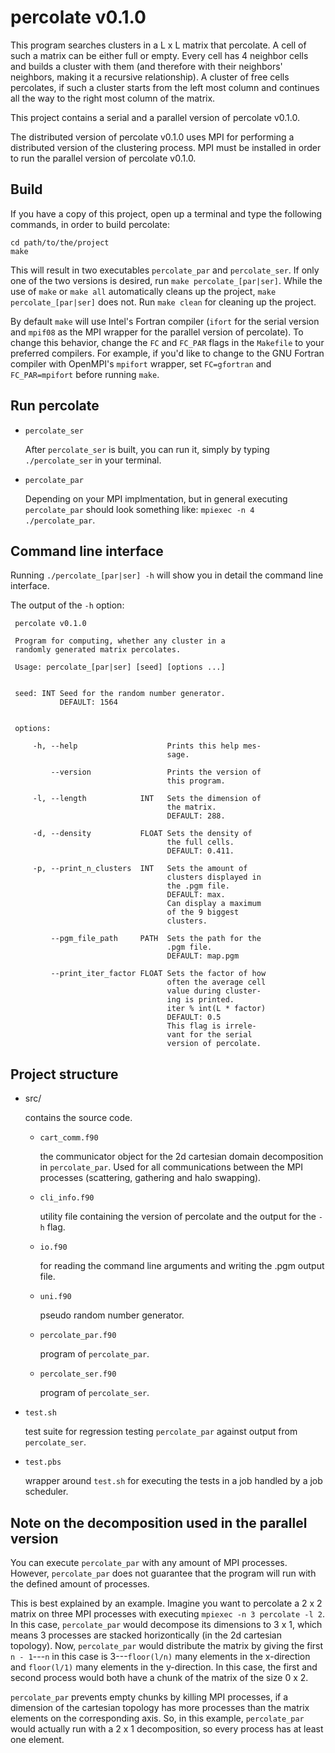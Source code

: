 percolate v0.1.0
================

This program searches clusters in a L x L matrix that
percolate. A cell of such a matrix can be either full or
empty. Every cell has 4 neighbor cells and builds a cluster
with them (and therefore with their neighbors' neighbors,
making it a recursive relationship). A cluster of free
cells percolates, if such a cluster starts from the left
most column and continues all the way to the right most
column of the matrix.

This project contains a serial and a parallel version of
percolate v0.1.0.

The distributed version of percolate v0.1.0 uses MPI
for performing a distributed version of the clustering 
process. MPI must be installed in order to run the parallel
version of percolate v0.1.0.


Build
-----

If you have a copy of this project, open up a terminal and
type the following commands, in order to build percolate:

```
cd path/to/the/project
make
```

This will result in two executables ```percolate_par``` and
```percolate_ser```. If only one of the two versions is
desired, run ```make percolate_[par|ser]```. While the use
of ```make``` or ```make all``` automatically cleans up the
project, ```make percolate_[par|ser]``` does not. Run
```make clean``` for cleaning up the project.

By default ```make``` will use Intel's Fortran compiler
(```ifort``` for the serial version and ```mpif08``` as the
MPI wrapper for the parallel version of percolate).
To change this behavior, change the ```FC``` and 
```FC_PAR``` flags in the ```Makefile``` to your preferred
compilers. For example, if you'd like to change to the
GNU Fortran compiler with OpenMPI's ```mpifort``` wrapper,
set ```FC=gfortran``` and ```FC_PAR=mpifort``` before 
running ```make```.


Run percolate
-------------

* ```percolate_ser```

  After ```percolate_ser``` is built, you can run it, 
  simply by typing ``./percolate_ser`` in your terminal.

* ```percolate_par```

  Depending on your MPI implmentation, but in general
  executing ```percolate_par``` should look something like:
  ```mpiexec -n 4 ./percolate_par```.


Command line interface
----------------------

Running ```./percolate_[par|ser] -h``` will show you in 
detail the command line interface.

The output of the ```-h``` option:

```
 percolate v0.1.0                                         
                                                          
 Program for computing, whether any cluster in a          
 randomly generated matrix percolates.                    
                                                          
 Usage: percolate_[par|ser] [seed] [options ...]          
                                                          
                                                          
 seed: INT Seed for the random number generator.          
           DEFAULT: 1564                                  
                                                          
                                                          
 options:                                                 
                                                          
     -h, --help                    Prints this help mes-  
                                   sage.                  
                                                          
         --version                 Prints the version of  
                                   this program.          
                                                          
     -l, --length            INT   Sets the dimension of  
                                   the matrix.            
                                   DEFAULT: 288.           
                                                          
     -d, --density           FLOAT Sets the density of    
                                   the full cells.        
                                   DEFAULT: 0.411.          
                                                          
     -p, --print_n_clusters  INT   Sets the amount of     
                                   clusters displayed in  
                                   the .pgm file.         
                                   DEFAULT: max.          
                                   Can display a maximum  
                                   of the 9 biggest       
                                   clusters.              
                                                          
         --pgm_file_path     PATH  Sets the path for the  
                                   .pgm file.             
                                   DEFAULT: map.pgm       
                                                          
         --print_iter_factor FLOAT Sets the factor of how 
                                   often the average cell 
                                   value during cluster-  
                                   ing is printed.        
                                   iter % int(L * factor) 
                                   DEFAULT: 0.5           
                                   This flag is irrele-   
                                   vant for the serial    
                                   version of percolate.  
```


Project structure
-----------------

* src/

  contains the source code.

  + ```cart_comm.f90```

    the communicator object for the 2d cartesian domain
    decomposition in ```percolate_par```. Used for all
    communications between the MPI processes (scattering,
    gathering and halo swapping). 

  + ```cli_info.f90```

    utility file containing the version of percolate and
    the output for the ```-h``` flag.

  + ```io.f90```

    for reading the command line arguments and writing the
    .pgm output file.

  + ```uni.f90```

    pseudo random number generator.

  + ```percolate_par.f90```

    program of ```percolate_par```.

  + ```percolate_ser.f90```

    program of ```percolate_ser```.

* ```test.sh```

  test suite for regression testing ```percolate_par```
  against output from ```percolate_ser```.

* ```test.pbs```

  wrapper around ```test.sh``` for executing the tests in
  a job handled by a job scheduler.


Note on the decomposition used in the parallel version
------------------------------------------------------

You can execute ```percolate_par``` with any amount of 
MPI processes. However, ```percolate_par``` does not 
guarantee that the program will run with the defined amount
of processes. 

This is best explained by an example. Imagine you want to
percolate a 2 x 2 matrix on three MPI processes with
executing ```mpiexec -n 3 percolate -l 2```. 
In this case, ```percolate_par``` would decompose its 
dimensions to 3 x 1, which means 3 processes are stacked
horizontically (in the 2d cartesian topology). Now,
```percolate_par``` would distribute the matrix by giving
the first ```n - 1```---```n``` in this case is 
3---```floor(l/n)``` many elements in the x-direction and
```floor(l/1)``` many elements in the y-direction.
In this case, the first and second process would both have
a chunk of the matrix of the size 0 x 2.

```percolate_par``` prevents empty chunks by killing MPI
processes, if a dimension of the cartesian topology has 
more processes than the matrix elements on the 
corresponding axis. So, in this example, 
```percolate_par``` would actually run with a 2 x 1 
decomposition, so every process has at least one element.
